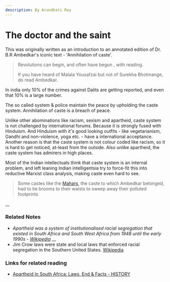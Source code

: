 ```yaml
---
description: By Arundhati Roy
---
```


# The doctor and the saint

This was originally written as an introduction to an annotated edition of Dr. B.R Ambedkar's iconic text - 'Annihilation of caste'. 

> Revolutions can begin, and often have begun , with reading.
>
> If you have heard of Malala Yousafzai but not of Surekha Bhotmange, do read Ambedkar.

In india only 10% of the crimes against Dalits are getting reported, and even that 10% is a large number. 

The so called system & police maintain the peace by upholding the caste system. Annihilation of caste is a breach of peace. 

Unlike other abominations like racism,  sexism and apartheid, caste system is not challenged by international forums. Because it is strongly fused with Hinduism. And Hinduism with it's good looking outfits - like vegetarianism, Gandhi and non-violence, yoga etc. - have a international acceptance.  Another reason is that the caste system is not colour coded like racism, so it is hard to get noticed, at-least from the outside. Also unlike apartheid, the caste system has admirers in high places. 

Most of the Indian intellectuals think that caste system is an internal problem,  and left leaning Indian intelligentsia try to force-fit this into reductive Marxist class analysis, making caste even hard to see.

> Some castes like the [Mahars](https://en.wikipedia.org/wiki/Mahar), the caste to which Ambedkar belonged, had to tie brooms to their waists to sweep away their polluted footprints



 

\_\_

### Related Notes

*  _Apartheid was a system of institutionalised racial segregation that existed in South Africa and South West Africa from 1948 until the early 1990s  -_ [_Wikipedia_](https://en.wikipedia.org/wiki/Apartheid) __
* Jim Crow laws were state and local laws that enforced racial segregation in the Southern United States. [Wikipedia](https://en.wikipedia.org/wiki/Jim_Crow_laws)

### Links for related reading

* [Apartheid In South Africa: Laws, End & Facts - HISTORY](%20https://www.history.com/topics/africa/apartheid)

